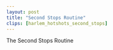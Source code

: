 ```yaml
---
layout: post
title: "Second Stops Routine"
clips: [harlem_hotshots_second_stops]
---
```


The Second Stops Routine
